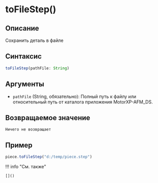# toFileStep() 

## Описание
Сохранить деталь в файле

## Синтаксис
```javascript
toFileStep(pathFile: String)
```

## Аргументы
- `pathFile` (String, обязательно): Полный  путь к файлу или относительный путь от каталога приложения MotorXP-AFM_DS. 

## Возвращаемое значение
    Ничего не возвращает

## Пример
```javascript linenums="1"
piece.toFileStep("d:/temp/piece.step")
```

!!! info "См. также"

    []()
